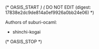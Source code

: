 (* OASIS_START *)
(* DO NOT EDIT (digest: 17838e2dc9de814a0ef9926a0bb24e06) *)

Authors of suburi-ocaml:

* shinchi-kogai

(* OASIS_STOP *)
